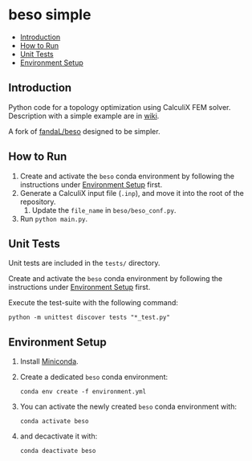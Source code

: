 # beso simple
* [Introduction](#introduction)
* [How to Run](#how-to-run)
* [Unit Tests](#unit-tests)
* [Environment Setup](#environment-setup)

## Introduction
Python code for a topology optimization using CalculiX FEM solver.
Description with a simple example are in [wiki](https://github.com/fandaL/beso/wiki).

A fork of [fandaL/beso](https://github.com/fandaL/beso) designed to be simpler.

## How to Run
1. Create and activate the `beso` conda environment by following the instructions under [Environment Setup](#environment-setup) first.
2. Generate a CalculiX input file (`.inp`), and move it into the root of the repository.
    1. Update the `file_name` in `beso/beso_conf.py`.
2. Run `python main.py`.

## Unit Tests
Unit tests are included in the `tests/` directory.

Create and activate the `beso` conda environment by following the instructions under [Environment Setup](#environment-setup) first.

Execute the test-suite with the following command:

    python -m unittest discover tests "*_test.py"

## Environment Setup
1. Install [Miniconda](https://docs.conda.io/en/latest/miniconda.html).
2. Create a dedicated `beso` conda environment:

       conda env create -f environment.yml

3. You can activate the newly created `beso` conda environment with:

       conda activate beso

4. and decactivate it with:

       conda deactivate beso
